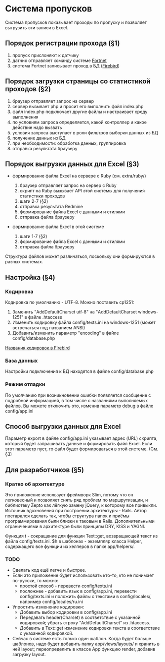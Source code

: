 # Система пропусков

Система пропусков показывает проходы по пропуску и позволяет выгрузить эти записи в Excel.

## Порядок регистрации прохода (§1)

1. пропуск прислоняют к датчику
2. датчик отправляет команду системе [Fortnet](http://fortnet.ru)
3. система Fortnet записывает проход в БД ([Firebird](http://firebirdsql.org))

## Порядок загрузки страницы со статистикой проходов (§2)

1. браузер отправляет запрос на сервер
2. сервер вызывает php и просит его выполнить файл index.php
3. файл index.php подключает другие файлы и настраивает среду выполнения
4. по условиям запроса определяется, какой контроллер и какое действие надо вызвать
5. условия запроса выступает в роли фильтров выборки данных из БД
6. получение данных из БД
7. при необходимости: обработка данных, группировка
8. отправка результата браузеру

## Порядок выгрузки данных для Excel (§3)

* формирование файла Excel на сервере с Ruby (см. extra/ruby/)

  1. браузер отправляет запрос на сервер с Ruby
  2. скрипт на Ruby вызывает API этой системы для получения статистики проходов
  3. шаги 2-7 (§2)
  4. отправка результата Redmine
  5. формирование файла Excel с данными и стилями
  6. отправка файла браузеру

* формирование файла Excel в этой системе

  1. шаги 1-7 (§2)
  2. формирование файла Excel с данными и стилями
  3. отправка файла браузеру

Структура файлов может различаться, поскольку они формируются в разных системах.

## Настройка (§4)

### Кодировка

Кодировка по умолчанию - UTF-8. Можно поставить cp1251:

1. Заменить "AddDefaultCharset utf-8" на "AddDefaultCharset windows-1251" в файле .htaccess
2. Изменить кодировку файла config/texts.ini на windows-1251 (может встречаться под названием ANSI)
3. Добавить/изменить параметр "encoding" в файле config/database.php

[Названия кодировок в Firebird](http://www.firebirdsql.org/refdocs/langrefupd25-charsets.html)

### База данных

Настройки подключения к БД находятся в файле config/database.php

### Режим отладки

По умолчанию при возникновении ошибки появляется сообщение с подробной информацией, в том числе с названиями выполняемых файлов. Вы можете отключить это, изменив параметр debug в файле config/app.ini

## Способ выгрузки данных для Excel

Параметр export в файле config/app.ini указывает адрес (URL) скрипта, который будет запрашивать данные и формировать файл Excel. Если этот параметр пуст, то файл будет формироваться в этой системе. (См. §3)

## Для разработчиков (§5)

### Кратко об архитектуре

Это приложение использует фреймворк Slim, потому что он легковесный и позволяет снять ряд проблем по маршрутизации, и библиотеку Zepto как лёгкую замену jQuery, к которому все привыкли.
Источник вдохновения при построении архитектуры - Rails. Автор постарался сделать так, чтобы структура папок и приёмы программирования были близки к таковым в Rails.
Дополнительными ограничениями в архитектуре были принципы DRY, KISS и YAGNI.

Функция t - сокращение для функции Text::get, возвращающей текст из файла config/texts.ini.
$h в шаблонах - экземпляр класса Helper, содержащего все функции из хелперов в папке app/helpers/.

### TODO

* Сделать код ещё легче и быстрее.
* Если это приложение будет использовать кто-то, кто не понимает по-русски, то можно:
  * простой способ - перевести config/texts.ini
  * посложнее - добавить язык в config/app.ini, перевести config/texts.ini и положить файлы с текстами в config/locales/, например config/locales/ru.ini
* Упростить изменение кодировки:
  * Добавить выбор кодировки в config/app.ini
  * Передавать header(Charset) в соответствие с указанной кодировкой; убрать строку "AddDefaultCharset" из .htaccess.
  * Добавить в Text::get изменение кодировки текста в соответствие с указанной кодировкой.
* Сейчас в системе есть только один шаблон. Когда будет больше шаблонов, надо будет добавить папку app/views/layouts/ и хранить в ней layout; переопределить в классе App функцию render, добавив загрузку layout.
